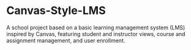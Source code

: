 # Canvas-Style-LMS
A school project based on a basic learning management system (LMS) inspired by Canvas, featuring student and instructor views, course and assignment management, and user enrollment.
